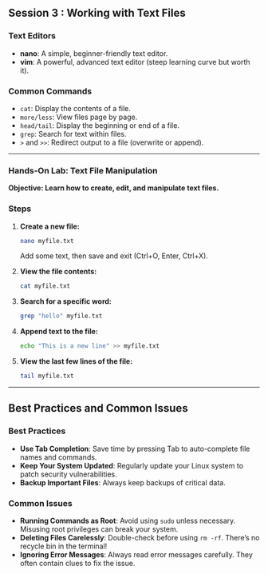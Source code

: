 ## Session 3 : Working with Text Files

### Text Editors
- **nano**: A simple, beginner-friendly text editor.
- **vim**: A powerful, advanced text editor (steep learning curve but worth it).

### Common Commands
- `cat`: Display the contents of a file.
- `more/less`: View files page by page.
- `head/tail`: Display the beginning or end of a file.
- `grep`: Search for text within files.
- `>` and `>>`: Redirect output to a file (overwrite or append).

---

### Hands-On Lab: Text File Manipulation

**Objective: Learn how to create, edit, and manipulate text files.**

### Steps

1. **Create a new file:**
   ```bash
   nano myfile.txt
   ```
   Add some text, then save and exit (Ctrl+O, Enter, Ctrl+X).

2. **View the file contents:**
   ```bash
   cat myfile.txt
   ```

3. **Search for a specific word:**
   ```bash
   grep "hello" myfile.txt
   ```

4. **Append text to the file:**
   ```bash
   echo "This is a new line" >> myfile.txt
   ```

5. **View the last few lines of the file:**
   ```bash
   tail myfile.txt
   ```

---

## Best Practices and Common Issues

### Best Practices
- **Use Tab Completion**: Save time by pressing Tab to auto-complete file names and commands.
- **Keep Your System Updated**: Regularly update your Linux system to patch security vulnerabilities.
- **Backup Important Files**: Always keep backups of critical data.

### Common Issues
- **Running Commands as Root**: Avoid using `sudo` unless necessary. Misusing root privileges can break your system.
- **Deleting Files Carelessly**: Double-check before using `rm -rf`. There’s no recycle bin in the terminal!
- **Ignoring Error Messages**: Always read error messages carefully. They often contain clues to fix the issue.

